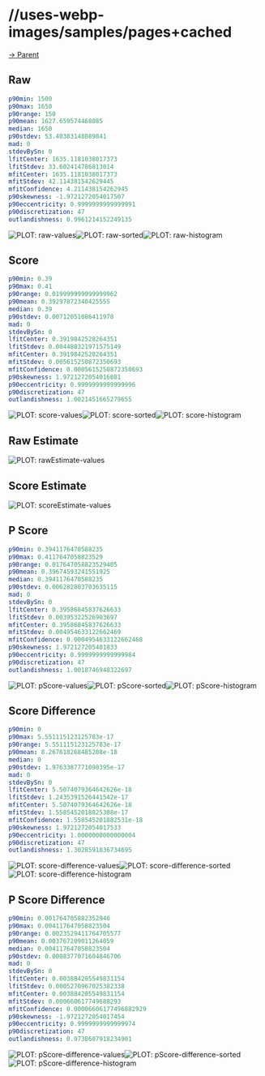 
# //uses-webp-images/samples/pages+cached

[→ Parent](../..)


## Raw


```yaml
p90min: 1500
p90max: 1650
p90range: 150
p90mean: 1627.659574468085
median: 1650
p90stdev: 53.40383148089841
mad: 0
stdevBySn: 0
lfitCenter: 1635.1181038017373
lfitStdev: 33.602414786813014
mfitCenter: 1635.1181038017373
mfitStdev: 42.114381542629445
mfitConfidence: 4.211438154262945
p90skewness: -1.9721272054017507
p90eccentricity: 0.9999999999999991
p90discretization: 47
outlandishness: 0.9961214152249135

```

![PLOT: raw-values](./raw/values.svg)![PLOT: raw-sorted](./raw/sorted.svg)![PLOT: raw-histogram](./raw/histogram.svg)
## Score


```yaml
p90min: 0.39
p90max: 0.41
p90range: 0.019999999999999962
p90mean: 0.39297872340425555
median: 0.39
p90stdev: 0.00712051086411978
mad: 0
stdevBySn: 0
lfitCenter: 0.3919842528264351
lfitStdev: 0.004480321971575149
mfitCenter: 0.3919842528264351
mfitStdev: 0.005615250872350693
mfitConfidence: 0.0005615250872350693
p90skewness: 1.9721272054016081
p90eccentricity: 0.9999999999999996
p90discretization: 47
outlandishness: 1.0021451665279655

```

![PLOT: score-values](./score/values.svg)![PLOT: score-sorted](./score/sorted.svg)![PLOT: score-histogram](./score/histogram.svg)
## Raw Estimate

![PLOT: rawEstimate-values](./rawEstimate/values.svg)
## Score Estimate

![PLOT: scoreEstimate-values](./scoreEstimate/values.svg)
## P Score


```yaml
p90min: 0.3941176470588235
p90max: 0.4117647058823529
p90range: 0.017647058823529405
p90mean: 0.39674593241551925
median: 0.3941176470588235
p90stdev: 0.006282803703635115
mad: 0
stdevBySn: 0
lfitCenter: 0.39586845837626633
lfitStdev: 0.00395322526903697
mfitCenter: 0.39586845837626633
mfitStdev: 0.004954633122662469
mfitConfidence: 0.0004954633122662468
p90skewness: 1.972127205401833
p90eccentricity: 0.9999999999999984
p90discretization: 47
outlandishness: 1.0018746948322697

```

![PLOT: pScore-values](./pScore/values.svg)![PLOT: pScore-sorted](./pScore/sorted.svg)![PLOT: pScore-histogram](./pScore/histogram.svg)
## Score Difference


```yaml
p90min: 0
p90max: 5.551115123125783e-17
p90range: 5.551115123125783e-17
p90mean: 8.267618268485208e-18
median: 0
p90stdev: 1.9763387771098395e-17
mad: 0
stdevBySn: 0
lfitCenter: 5.5074079364642626e-18
lfitStdev: 1.2435391526441542e-17
mfitCenter: 5.5074079364642626e-18
mfitStdev: 1.5585452018825308e-17
mfitConfidence: 1.558545201882531e-18
p90skewness: 1.9721272054017533
p90eccentricity: 1.0000000000000004
p90discretization: 47
outlandishness: 1.3028591836734695

```

![PLOT: score-difference-values](./score-difference/values.svg)![PLOT: score-difference-sorted](./score-difference/sorted.svg)![PLOT: score-difference-histogram](./score-difference/histogram.svg)
## P Score Difference


```yaml
p90min: 0.001764705882352946
p90max: 0.004117647058823504
p90range: 0.0023529411764705577
p90mean: 0.003767209011264059
median: 0.004117647058823504
p90stdev: 0.0008377071604846706
mad: 0
stdevBySn: 0
lfitCenter: 0.003884205549831154
lfitStdev: 0.0005270967025382338
mfitCenter: 0.003884205549831154
mfitStdev: 0.000660617749688293
mfitConfidence: 0.00006606177496882929
p90skewness: -1.9721272054017454
p90eccentricity: 0.9999999999999974
p90discretization: 47
outlandishness: 0.9738607918234901

```

![PLOT: pScore-difference-values](./pScore-difference/values.svg)![PLOT: pScore-difference-sorted](./pScore-difference/sorted.svg)![PLOT: pScore-difference-histogram](./pScore-difference/histogram.svg)